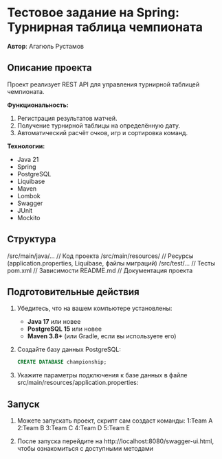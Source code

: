 # Тестовое задание на Spring: Турнирная таблица чемпионата
**Автор**: Агагюль Рустамов

## Описание проекта
Проект реализует REST API для управления турнирной таблицей чемпионата. 

**Функциональность:**
1. Регистрация результатов матчей.
2. Получение турнирной таблицы на определённую дату.
3. Автоматический расчёт очков, игр и сортировка команд.

**Технологии:**
- Java 21
- Spring
- PostgreSQL
- Liquibase
- Maven
- Lombok
- Swagger
- JUnit
- Mockito

## Структура
/src/main/java/...    // Код проекта
/src/main/resources/  // Ресурсы (application.properties, Liquibase, файлы миграций)
/src/test/...          // Тесты
pom.xml                // Зависимости
README.md              // Документация проекта

## Подготовительные действия
1. Убедитесь, что на вашем компьютере установлены:
   - **Java 17** или новее
   - **PostgreSQL 15** или новее
   - **Maven 3.8+** (или Gradle, если вы используете его)

2. Создайте базу данных PostgreSQL:
   ```sql
   CREATE DATABASE championship;

3. Укажите параметры подключения к базе данных в файле src/main/resources/application.properties:

## Запуск
1. Можете запускать проект, скрипт сам создаст команды: 
  1:Team A
  2:Team B
  3:Team C
  4:Team D
  5:Team E
   
2. После запуска перейдите на http://localhost:8080/swagger-ui.html, чтобы ознакомиться с доступными методами









